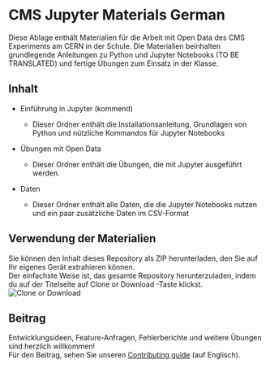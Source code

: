 # CMS Jupyter Materials German

Diese Ablage enthält Materialien für die Arbeit mit Open Data des CMS Experiments am CERN in der Schule.
Die Materialien beinhalten grundlegende Anleitungen zu Python und Jupyter Notebooks (TO BE TRANSLATED) und fertige Übungen zum Einsatz in der Klasse.

## Inhalt
- Einführung in Jupyter (kommend) <br>
  - Dieser Ordner enthält die Installationsanleitung, Grundlagen von Python und nützliche Kommandos für Jupyter Notebooks

- Übungen mit Open Data
  - Dieser Ordner enthält die Übungen, die mit Jupyter ausgeführt werden.

- Daten
  - Dieser Ordner enthält alle Daten, die die Jupyter Notebooks nutzen und ein paar zusätzliche Daten im CSV-Format

## Verwendung der Materialien
Sie können den Inhalt dieses Repository als ZIP herunterladen, den Sie auf Ihr eigenes Gerät extrahieren können. <br>
Der einfachste Weise ist, das gesamte Repository herunterzuladen, indem du auf der Titelseite auf Clone or Download -Taste klickst. <br>
![Clone or Download](https://github.com/cms-opendata-education/cms-jupyter-materials-english/blob/master/Images/download.png)

## Beitrag
Entwicklungsideen, Feature-Anfragen, Fehlerberichte und weitere Übungen sind herzlich willkommen! <br>
Für den Beitrag, sehen Sie unseren [Contributing guide](Contributing.rst) (auf Englisch).
